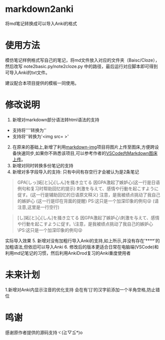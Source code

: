 # markdown2anki

 将md笔记转换成可以导入Anki的格式

# 使用方法

模仿笔记样例格式写自己的笔记，将md文件放入对应的文件夹（Baisc/Cloze），然后改写 note2basic.py/note2cloze.py 中的路径，最后运行对应脚本即可得到可导入Anki的txt文件。

建议配合本项目提供的模板一同使用。

# 修改说明

1. 新增对markdown部分语法转html语法的支持
 - 支持将''''转换为'<code></code>'
 - 支持将'[]()'转换为'<img src= >'
2. 在原来的基础上,新增了利用[markdown-img](https://github.com/icexmoon/markdown-img)项目将图片上传至图床,方便跨设备快速同步,如果你不熟悉该项目,可以参考作者的[VSCode内Markdown图床上传](https://www.yuque.com/noheartpen/gur8p4/rkop5l)。
3. 新增对同时转换多份笔记的支持
4. 新增对多字段导入的支持: 只有中间有存空行才会被认为是2条笔记

>GPA[しっ]妬[と]心[しん]を掻き立てる 因GPA激起了嫉妒心(这一行是日语例句和复习时帮助回忆的提示)
>刺激を与えて、感情や行動を起こすように促す。(这一行是辅助回忆的日语原文释义)
>注意，是我被绩点挑动了我自己的嫉妒心 (这一行是印在背面的提醒)
>PS:这只是一个加深印象的例句😜
>               (请注意,这里是一行空行)

>[し]妬[と]心[しん]を掻き立てる 因GPA激起了嫉妒心\刺激を与えて、感情や行動を起こすように促す。\注意，是我被绩点挑动了我自己的嫉妒心 \PS:这只是一个加深印象的例句😜

实际导入效果
5. 新增对没有加粗行导入Anki的支持,如上所示,并没有存在'****'的加粗语法,但依旧可以导入Anki
6. 修改后的版本更适合日常在电脑端(VSCode)和利用md记笔记的习惯，然后利用AnkiDrod复习的Anki重度使用者

# 未来计划
1.新增对Anki内显示注音的优化支持 会在有'[]'的汉字前添加一个半角空格,防止错位



# 鸣谢

感谢原作者提供的源码支持ヾ(≧▽≦*)o
